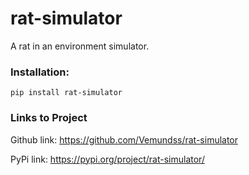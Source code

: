 # rat-simulator
A rat in an environment simulator.


### Installation:
`pip install rat-simulator`


### Links to Project
Github link: 
https://github.com/Vemundss/rat-simulator

PyPi link:
https://pypi.org/project/rat-simulator/
